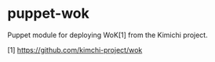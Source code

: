 # puppet-wok
Puppet module for deploying WoK[1] from the Kimichi project.


[1] https://github.com/kimchi-project/wok

